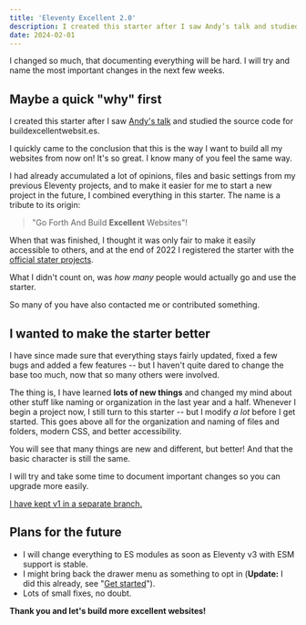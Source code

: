 ```yaml
---
title: 'Eleventy Excellent 2.0'
description: I created this starter after I saw Andy’s talk and studied the source code for buildexcellentwebsit.es. I quickly came to the conclusion that this is the way I want to build all my websites from now on! It's so great. I know many of you feel the same way.'
date: 2024-02-01
---
```


I changed so much, that documenting everything will be hard. I will try and name the most important changes in the next few weeks.

## Maybe a quick "why" first

I created this starter after I saw [Andy's talk](https://eleventy-excellent.netlify.app/about/#watch-the-talk) and studied the source code for buildexcellentwebsit.es.

I quickly came to the conclusion that this is the way I want to build all my websites from now on! It's so great. I know many of you feel the same way.

I had already accumulated a lot of opinions, files and basic settings from my previous Eleventy projects, and to make it easier for me to start a new project in the future, I combined everything in this starter. The name is a tribute to its origin:

> "Go Forth And Build **Excellent** Websites"!

When that was finished, I thought it was only fair to make it easily accessible to others, and at the end of 2022 I registered the starter with the [official stater projects](https://www.11ty.dev/docs/starter/).

What I didn't count on, was _how many_ people would actually go and use the starter.

So many of you have also contacted me or contributed something.

## I wanted to make the starter better

I have since made sure that everything stays fairly updated, fixed a few bugs and added a few features -- but I haven't quite dared to change the base too much, now that so many others were involved.

The thing is, I have learned **lots of new things** and changed my mind about other stuff like naming or organization in the last year and a half. Whenever I begin a project now, I still turn to this starter -- but I modify _a lot_ before I get started. This goes above all for the organization and naming of files and folders, modern CSS, and better accessibility.

You will see that many things are new and different, but better! And that the basic character is still the same.

I will try and take some time to document important changes so you can upgrade more easily.

[I have kept v1 in a separate branch.](https://github.com/madrilene/eleventy-excellent/tree/v1)

## Plans for the future

- I will change everything to ES modules as soon as Eleventy v3 with ESM support is stable.
- I might bring back the drawer menu as something to opt in (**Update:** I did this already, see "[Get started](/get-started/#navigation)").
- Lots of small fixes, no doubt.

**Thank you and let's build more excellent websites!**
